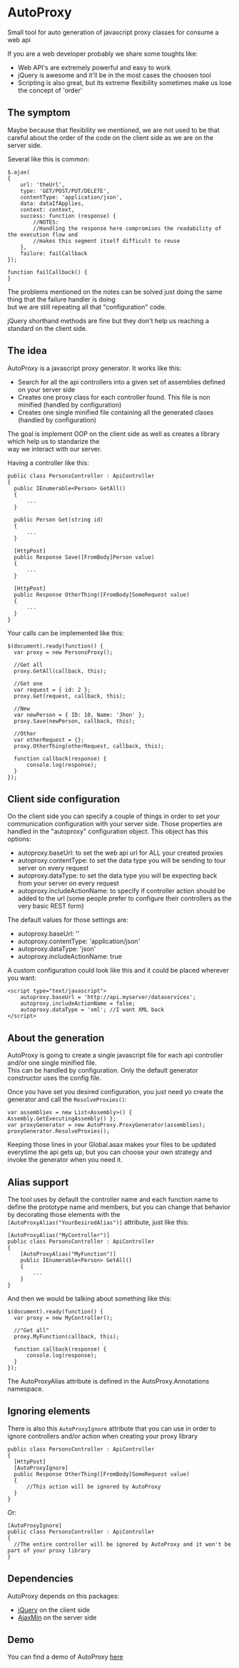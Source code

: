 AutoProxy
=========

Small tool for auto generation of javascript proxy classes for consume a web api  

If you are a web developer probably we share some toughts like:  
  
*  Web API's are extremely powerful and easy to work
*  jQuery is awesome and it'll be in the most cases the choosen tool
*  Scripting is also great, but its extreme flexibility sometimes make us lose the concept of 'order'

The symptom
-----------  

Maybe because that flexibility we mentioned, we are not used to be that careful about the order  of the code
on the client side as we are on the server side.  

Several like this is common:  

    $.ajax(
    {
        url: 'theUrl',
        type: 'GET/POST/PUT/DELETE',
        contentType: 'application/json',
        data: dataIfApplies,
        context: context,
        success: function (response) {
            //NOTES:  
            //Handling the response here compromises the readability of the execution flow and  
            //makes this segment itself difficult to reuse
        },
        failure: failCallback
    });  
  
    function failCallback() {  
    }  

The problems mentioned on the notes can be solved just doing the same thing that the failure handler is doing  
but we are still repeating all that "configuration" code.  

jQuery shorthand methods are fine but they don't help us reaching a standard on the client side.  

The idea
--------

AutoProxy is a javascript proxy generator. It works like this:  

*  Search for all the api controllers into a given set of assemblies defined on your server side
*  Creates one proxy class for each controller found. This file is non minified (handled by configuration)  
*  Creates one single minified file containing all the generated clases (handled by configuration)  

The goal is implement OOP on the client side as well as creates a library which help us to standarize the  
way we interact with our server.

Having a controller like this:  

    public class PersonsController : ApiController
    {
      public IEnumerable<Person> GetAll()
      {
          ...
      }
    
      public Person Get(string id)
      {
          ...
      }
    
      [HttpPost]
      public Response Save([FromBody]Person value)
      {
          ...
      }
    
      [HttpPost]
      public Response OtherThing([FromBody]SomeRequest value)
      {
          ...
      }
    }
  
Your calls can be implemented like this:  

    $(document).ready(function() {
      var proxy = new PersonsProxy();
    
      //Get all
      proxy.GetAll(callback, this);
    
      //Get one
      var request = { id: 2 };
      proxy.Get(request, callback, this);
    
      //New
      var newPerson = { ID: 10, Name: 'Jhon' };
      proxy.Save(newPerson, callback, this);
      
      //Other
      var otherRequest = {};
      proxy.OtherThing(otherRequest, callback, this);
      
      function callback(response) {
          console.log(response);
      }
    });

Client side configuration
------------------------

On the client side you can specify a couple of things in order to set your communication configuration with your server side.
Those properties are handled in the "autoproxy" configuration object. This object has this options:

*  autoproxy.baseUrl: to set the web api url for ALL your created proxies
*  autoproxy.contentType: to set the data type you will be sending to tour server on every request
*  autoproxy.dataType: to set the data type you will be expecting back from your server on every request
*  autoproxy.includeActionName: to specify if controller action should be added to the url (some people prefer to configure their controllers as the very basic REST form)

The default values for those settings are:

*  autoproxy.baseUrl: ''
*  autoproxy.contentType: 'application/json'
*  autoproxy.dataType: 'json'
*  autoproxy.includeActionName: true

A custom configuration could look like this and it could be placed wherever you want:

	<script type="text/javascript">
		autoproxy.baseUrl = 'http://api.myserver/dataservices';
		autoproxy.includeActionName = false;
		autoproxy.dataType = 'xml'; //I want XML back
	</script>

About the generation
--------------------

AutoProxy is going to create a single javascript file for each api controller and/or one single minified file.  
This can be handled by configuration. Only the default generator constructor uses the config file.

Once you have set you desired configuration, you just need yo create the generator and call the `ResolveProxies()`:  

    var assemblies = new List<Assembly>() { Assembly.GetExecutingAssembly() };
    var proxyGenerator = new AutoProxy.ProxyGenerator(assemblies);
    proxyGenerator.ResolveProxies();

Keeping those lines in your Global.asax makes your files to be updated everytime the api gets up, but you can
choose your own strategy and invoke the generator when you need it.

Alias support
-------------

The tool uses by default the controller name and each function name to define the prototype name and members,
but you can change that behavior by decorating those elements with the `[AutoProxyAlias("YourDesiredAlias")]` attribute,
just like this:

	[AutoProxyAlias("MyController")]
    public class PersonsController : ApiController
    {
        [AutoProxyAlias("MyFunction")]
        public IEnumerable<Person> GetAll()
        {
            ...
        }
    }

And then we would be talking about something like this:

	$(document).ready(function() {
      var proxy = new MyController();
    
      //"Get all"
      proxy.MyFunction(callback, this);
      
      function callback(response) {
          console.log(response);
      }
    });

The AutoProxyAlias attribute is defined in the AutoProxy.Annotations namespace.

Ignoring elements
-----------------

There is also this `AutoProxyIgnore` attribute that you can use in order to ignore controllers and/or action when creating your proxy library

	public class PersonsController : ApiController
    {
      [HttpPost]
	  [AutoProxyIgnore]
      public Response OtherThing([FromBody]SomeRequest value)
      {
          //This action will be ignored by AutoProxy
      }
    }
	
Or:

	[AutoProxyIgnore]
	public class PersonsController : ApiController
    {
      //The entire controller will be ignored by AutoProxy and it won't be part of your proxy library
    }

Dependencies
------------

AutoProxy depends on this packages:  

*  [jQuery](https://nuget.org/packages/jQuery/) on the client side
*  [AjaxMin](https://nuget.org/packages/AjaxMin/) on the server side

Demo
----

You can find a demo of AutoProxy [here](https://github.com/Yoinbol/AutoProxyDemo)
